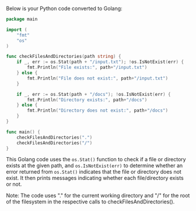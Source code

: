 Below is your Python code converted to Golang:

```go
package main

import (
	"fmt"
	"os"
)

func checkFilesAndDirectories(path string) {
	if _, err := os.Stat(path + "/input.txt"); !os.IsNotExist(err) {
		fmt.Println("File exists:", path+"/input.txt")
	} else {
		fmt.Println("File does not exist:", path+"/input.txt")
	}

	if _, err := os.Stat(path + "/docs"); !os.IsNotExist(err) {
		fmt.Println("Directory exists:", path+"/docs")
	} else {
		fmt.Println("Directory does not exist:", path+"/docs")
	}
}

func main() {
	checkFilesAndDirectories(".")
	checkFilesAndDirectories("/")
}
```

This Golang code uses the `os.Stat()` function to check if a file or directory exists at the given path, and `os.IsNotExist(err)` to determine whether an error returned from `os.Stat()` indicates that the file or directory does not exist. It then prints messages indicating whether each file/directory exists or not.

Note: The code uses "." for the current working directory and "/" for the root of the filesystem in the respective calls to checkFilesAndDirectories().
